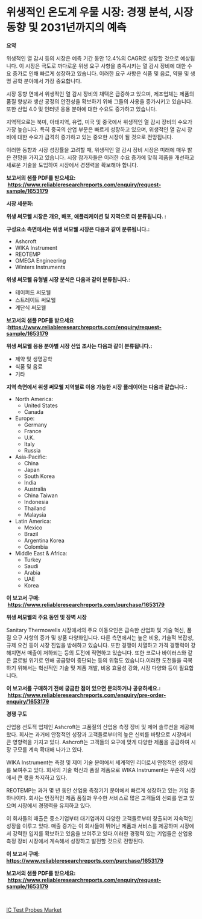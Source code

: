 <p><h1>위생적인 온도계 우물 시장: 경쟁 분석, 시장 동향 및 2031년까지의 예측</h1></p><p><strong>요약</strong></p>
<p><p>위생적인 열 감시 등의 시장은 예측 기간 동안 12.4%의 CAGR로 성장할 것으로 예상됩니다. 이 시장은 극도로 까다로운 위생 요구 사항을 충족시키는 열 감시 장비에 대한 수요 증가로 인해 빠르게 성장하고 있습니다. 이러한 요구 사항은 식품 및 음료, 약물 및 생명 공학 분야에서 가장 중요합니다.</p><p>시장 동향 면에서 위생적인 열 감시 장비의 채택은 급증하고 있으며, 제조업체는 제품의 품질 향상과 생산 공정의 안전성을 확보하기 위해 그들의 사용을 증가시키고 있습니다. 또한 산업 4.0 및 인터넷 응용 분야에 대한 수요도 증가하고 있습니다.</p><p>지역적으로는 북미, 아태지역, 유럽, 미국 및 중국에서 위생적인 열 감시 장비의 수요가 가장 높습니다. 특히 중국의 산업 부문은 빠르게 성장하고 있으며, 위생적인 열 감시 장비에 대한 수요가 급격히 증가하고 있는 중요한 시장이 될 것으로 전망됩니다.</p><p>이러한 동향과 시장 성장률을 고려할 때, 위생적인 열 감시 장비 시장은 미래에 매우 밝은 전망을 가지고 있습니다. 시장 참가자들은 이러한 수요 증가에 맞춰 제품을 개선하고 새로운 기술을 도입하여 시장에서 경쟁력을 확보해야 합니다.</p></p>
<p><strong>보고서의 샘플 PDF를 받으세요: &nbsp;<a href="https://www.reliableresearchreports.com/enquiry/request-sample/1653179">https://www.reliableresearchreports.com/enquiry/request-sample/1653179</a></strong></p>
<p><strong>시장 세분화:</strong></p>
<p><strong> 위생 써모웰 시장은 개요, 배포, 애플리케이션 및 지역으로 더 분류됩니다. :</strong></p>
<p><strong>구성요소 측면에서는 위생 써모웰 시장은 다음과 같이 분류됩니다.:</strong></p>
<p><ul><li>Ashcroft</li><li>WIKA Instrument</li><li>REOTEMP</li><li>OMEGA Engineering</li><li>Winters Instruments</li></ul></p>
<p><strong> 위생 써모웰 유형별 시장 분석은 다음과 같이 분류됩니다.:</strong></p>
<p><ul><li>테이퍼드 써모웰</li><li>스트레이트 써모웰</li><li>계단식 써모웰</li></ul></p>
<p><strong>보고서의 샘플 PDF를 받으세요 :<a href="https://www.reliableresearchreports.com/enquiry/request-sample/1653179">https://www.reliableresearchreports.com/enquiry/request-sample/1653179</a></strong></p>
<p><strong> 위생 써모웰 응용 분야별 시장 산업 조사는 다음과 같이 분류됩니다.:</strong></p>
<p><ul><li>제약 및 생명공학</li><li>식품 및 음료</li><li>기타</li></ul></p>
<p><strong>지역 측면에서 위생 써모웰 지역별로 이용 가능한 시장 플레이어는 다음과 같습니다.:</strong></p>
<p><ul>
    <li>
        North America:
        <ul>
            <li>United States</li>
            <li>Canada</li>
        </ul>
    </li>
    <li>
        Europe:
        <ul>
            <li>Germany</li>
            <li>France</li>
            <li>U.K.</li>
            <li>Italy</li>
            <li>Russia</li>
        </ul>
    </li>
    <li>
        Asia-Pacific:
        <ul>
            <li>China</li>
            <li>Japan</li>
            <li>South Korea</li>
            <li>India</li>
            <li>Australia</li>
            <li>China Taiwan</li>
            <li>Indonesia</li>
            <li>Thailand</li>
            <li>Malaysia</li>
        </ul>
    </li>
    <li>
        Latin America:
        <ul>
            <li>Mexico</li>
            <li>Brazil</li>
            <li>Argentina Korea</li>
            <li>Colombia</li>
        </ul>
    </li>
    <li>
        Middle East & Africa:
        <ul>
            <li>Turkey</li>
            <li>Saudi</li>
            <li>Arabia</li>
            <li>UAE</li>
            <li>Korea</li>
        </ul>
    </li>
    </ul></p>
<p><strong>이 보고서 구매: &nbsp;<a href="https://www.reliableresearchreports.com/purchase/1653179">https://www.reliableresearchreports.com/purchase/1653179</a></strong></p>
<p><strong>위생 써모웰의 주요 동인 및 장벽 시장</strong></p>
<p><p>Sanitary Thermowells 시장에서의 주요 이동요인은 급속한 산업화 및 기술 혁신, 품질 요구 사항의 증가 및 상품 다양화입니다. 다른 측면에서는 높은 비용, 기술적 복잡성, 규제 요건 등이 시장 진입을 방해하고 있습니다. 또한 경쟁이 치열하고 가격 경쟁력이 강해지면서 매출이 저하되는 등의 도전에 직면하고 있습니다. 또한 코로나 바이러스와 같은 글로벌 위기로 인해 공급망이 중단되는 등의 위험도 있습니다.이러한 도전들을 극복하기 위해서는 혁신적인 기술 및 제품 개발, 비용 효율성 강화, 시장 다양화 등이 필요합니다.</p></p>
<p><strong>이 보고서를 구매하기 전에 궁금한 점이 있으면 문의하거나 공유하세요.: &nbsp;<a href="https://www.reliableresearchreports.com/enquiry/pre-order-enquiry/1653179">https://www.reliableresearchreports.com/enquiry/pre-order-enquiry/1653179</a></strong></p>
<p><strong>경쟁 구도</strong></p>
<p><p>산업용 선도적 업체인 Ashcroft는 고품질의 산업용 측정 장비 및 제어 솔루션을 제공해왔다. 회사는 과거에 안정적인 성장과 고객들로부터의 높은 신뢰를 바탕으로 시장에서 큰 영향력을 가지고 있다. Ashcroft는 고객들의 요구에 맞게 다양한 제품을 공급하여 시장 규모를 계속 확대해 나가고 있다.</p><p>WIKA Instrument는 측정 및 제어 기술 분야에서 세계적인 리더로서 안정적인 성장세를 보여주고 있다. 회사의 기술 혁신과 품질 제품으로 WIKA Instrument는 꾸준히 시장에서 큰 몫을 차지하고 있다.</p><p>REOTEMP는 과거 몇 년 동안 산업용 측정기기 분야에서 빠르게 성장하고 있는 기업 중 하나이다. 회사는 안정적인 제품 품질과 우수한 서비스로 많은 고객들의 신뢰를 얻고 있으며 시장에서 경쟁력을 유지하고 있다.</p><p>이 회사들의 매출은 중소기업부터 대기업까지 다양한 고객들로부터 창출되며 지속적인 성장을 이루고 있다. 매출 증가는 이 회사들이 뛰어난 제품과 서비스를 제공하며 시장에서 강력한 입지를 확보하고 있음을 보여주고 있다.이러한 경쟁력 있는 기업들은 산업용 측정 장비 시장에서 계속해서 성장하고 발전할 것으로 전망된다.</p></p>
<p><strong>이 보고서 구매: &nbsp; <a href="https://www.reliableresearchreports.com/purchase/1653179">https://www.reliableresearchreports.com/purchase/1653179</a></strong></p>
<p><strong>보고서의 샘플 PDF를 받으세요: &nbsp;<a href="https://www.reliableresearchreports.com/enquiry/request-sample/1653179">https://www.reliableresearchreports.com/enquiry/request-sample/1653179</a></strong><strong></strong></p>
<p>&nbsp;</p>
<p><p><a href="https://github.com/GroverBarry/Market-Research-Report-List-4/blob/main/ic-test-probes-market.md">IC Test Probes Market</a></p></p>